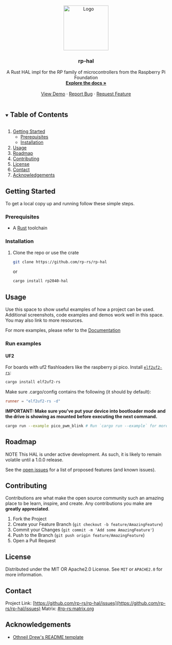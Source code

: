 <!-- PROJECT LOGO -->
<br />
<p align="center">
  <a href="https://github.com/rp-rs/rp2040-hal">
    <img src="https://www.svgrepo.com/show/281119/microchip.svg" alt="Logo" width="140" height="140">
  </a>

   <h3 align="center">rp-hal</h3>

  <p align="center">
    A Rust HAL impl for the RP family of microcontrollers from the Raspberry Pi Foundation
    <br />
    <a href="https://github.com/rp-rs/rp-hal"><strong>Explore the docs »</strong></a>
    <br />
    <br />
    <a href="https://github.com/rp-rs/rp-hal">View Demo</a>
    ·
    <a href="https://github.com/rp-rs/rp-hal/issues">Report Bug</a>
    ·
    <a href="https://github.com/rp-rs/rp-hal/issues">Request Feature</a>
  </p>
</p>



<!-- TABLE OF CONTENTS -->
<details open="open">
  <summary><h2 style="display: inline-block">Table of Contents</h2></summary>
  <ol>
   <li>
      <a href="#getting-started">Getting Started</a>
      <ul>
        <li><a href="#prerequisites">Prerequisites</a></li>
        <li><a href="#installation">Installation</a></li>
      </ul>
    </li>
    <li><a href="#usage">Usage</a></li>
    <li><a href="#roadmap">Roadmap</a></li>
    <li><a href="#contributing">Contributing</a></li>
    <li><a href="#license">License</a></li>
    <li><a href="#contact">Contact</a></li>
    <li><a href="#acknowledgements">Acknowledgements</a></li>
  </ol>
</details>

<!-- GETTING STARTED -->
## Getting Started

To get a local copy up and running follow these simple steps.

### Prerequisites

* A [Rust](https://www.rust-lang.org/tools/install) toolchain

### Installation

1. Clone the repo or use the crate

   ```sh
   git clone https://github.com/rp-rs/rp-hal
   ```

   or

   ```sh
   cargo install rp2040-hal
   ```

<!-- USAGE EXAMPLES -->
## Usage

Use this space to show useful examples of how a project can be used. Additional screenshots, code examples and demos work well in this space. You may also link to more resources.

For more examples, please refer to the [Documentation](https://github.com/rp-rs/rp-hal)

### Run examples

#### UF2

For boards with uf2 flashloaders like the raspberry pi pico. Install [`elf2uf2-rs`](https://github.com/JoNil/elf2uf2-rs):

```sh
cargo install elf2uf2-rs
```

Make sure .cargo/config contains the following (it should by default):

```toml
runner = "elf2uf2-rs -d"
```

**IMPORTANT: Make sure you've put your device into bootloader mode and the drive is showing as mounted before executing the next command.**

```sh
cargo run --example pico_pwm_blink # Run `cargo run --example` for more examples
```

<!-- ROADMAP -->
## Roadmap

NOTE This HAL is under active development. As such, it is likely to remain volatile until a 1.0.0 release.

See the [open issues](https://github.com/rp-rs/rp-hal/issues) for a list of proposed features (and known issues).


<!-- CONTRIBUTING -->
## Contributing

Contributions are what make the open source community such an amazing place to be learn, inspire, and create. Any contributions you make are **greatly appreciated**.

1. Fork the Project
2. Create your Feature Branch (`git checkout -b feature/AmazingFeature`)
3. Commit your Changes (`git commit -m 'Add some AmazingFeature'`)
4. Push to the Branch (`git push origin feature/AmazingFeature`)
5. Open a Pull Request



<!-- LICENSE -->
## License

Distributed under the MIT OR Apache2.0 License. See `MIT` or `APACHE2.0` for more information.



<!-- CONTACT -->
## Contact

Project Link: [https://github.com/rp-rs/rp-hal/issues](https://github.com/rp-rs/rp-hal/issues)
Matrix: [#rp-rs:matrix.org](https://matrix.to/#/#rp-rs:matrix.org)


<!-- ACKNOWLEDGEMENTS -->
## Acknowledgements

* [Othneil Drew's README template](https://github.com/othneildrew)
